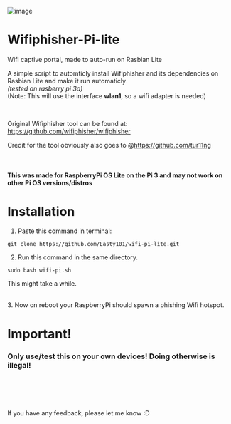 ![image](https://github.com/Easty101/captive-pi-lite/assets/106346360/79bc15ac-eee2-4b3b-8e2f-666162c844ff)
# Wifiphisher-Pi-lite
Wifi captive portal, made to auto-run on Rasbian Lite

A simple script to automticly install Wifiphisher and its dependencies on Rasbian Lite and make it run automaticly <br>
 _(tested on rasberry pi 3a)_ <br>
(Note: This will use the interface **wlan1**, so a wifi adapter is needed)
 
<br>

Original Wifiphisher tool can be found at: https://github.com/wifiphisher/wifiphisher

Credit for the tool obviously also goes to @https://github.com/tur11ng

<br>

#### This was made for RaspberryPi OS Lite on the Pi 3 and may not work on other Pi OS versions/distros 

# Installation <br>

1. Paste this command in terminal:
```
git clone https://github.com/Easty101/wifi-pi-lite.git
```

2. Run this command in the same directory.
```
sudo bash wifi-pi.sh
```
This might take a while.

<br> 3. Now on reboot your RaspberryPi should spawn a phishing Wifi hotspot.

# Important!
### Only use/test this on your own devices! Doing otherwise is illegal!

<br> <br>
# 
If you have any feedback, please let me know :D
